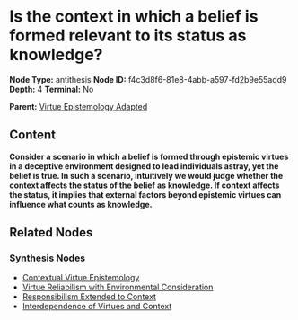 # Is the context in which a belief is formed relevant to its status as knowledge?

**Node Type:** antithesis
**Node ID:** f4c3d8f6-81e8-4abb-a597-fd2b9e55add9
**Depth:** 4
**Terminal:** No

**Parent:** [Virtue Epistemology Adapted](virtue-epistemology-adapted-synthesis-506dae82-b34a-4a31-92f2-652129bcc885.md)

## Content

**Consider a scenario in which a belief is formed through epistemic virtues in a deceptive environment designed to lead individuals astray, yet the belief is true. In such a scenario, intuitively we would judge whether the context affects the status of the belief as knowledge. If context affects the status, it implies that external factors beyond epistemic virtues can influence what counts as knowledge.**

## Related Nodes

### Synthesis Nodes

- [Contextual Virtue Epistemology](contextual-virtue-epistemology-synthesis-b1d204cc-08b5-4b6d-81cb-b5b2adf11cf8.md)
- [Virtue Reliabilism with Environmental Consideration](virtue-reliabilism-with-environmental-consideration-synthesis-5ff2f0c3-d667-4002-b7df-96c6e384538a.md)
- [Responsibilism Extended to Context](responsibilism-extended-to-context-synthesis-93011041-131c-4c17-91ad-1f54ea49cf71.md)
- [Interdependence of Virtues and Context](interdependence-of-virtues-and-context-synthesis-67bdcdaf-7d9c-48df-aadf-39c5264bac18.md)

